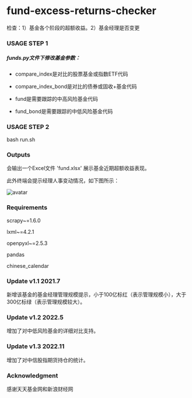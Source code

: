 # fund-excess-returns-checker
检查：1）基金各个阶段的超额收益。2）基金经理是否变更

### USAGE STEP 1
##### funds.py文件下修改基金参数：

* compare_index是对比的股票基金或指数ETF代码

* compare_index_bond是对比的债券或固收+基金代码

* fund是需要跟踪的中高风险基金代码

* fund_bond是需要跟踪的中低风险基金代码

### USAGE STEP 2
bash run.sh

### Outputs
会输出一个Excel文件 'fund.xlsx' 展示基金近期超额收益表现。

此外终端会提示经理人事变动情况，如下图所示：

![avatar](./img/pic.png)


### Requirements
scrapy~=1.6.0

lxml~=4.2.1

openpyxl~=2.5.3

pandas

chinese_calendar

### Update v1.1  2021.7
新增该基金的基金经理管理规模提示，小于100亿标红（表示管理规模小），大于300亿标绿（表示管理规模较大）。

<!-- ### Update v1.2  2022.1
在fund.py文件中会更新我的持仓，希望市场能让我们写代码赚的辛苦钱持续稳健增值。我的持仓风格是多元化全球资产配置，股8债2，投资中国、美国、香港、日本市场。

附2021年收益图：
![avatar](./img/2021.png) -->


### Update v1.2  2022.5
增加了对中低风险基金的详细对比支持。

### Update v1.3  2022.11
增加了对中信股指期货持仓的统计。


### Acknowledgment
感谢天天基金网和新浪财经网